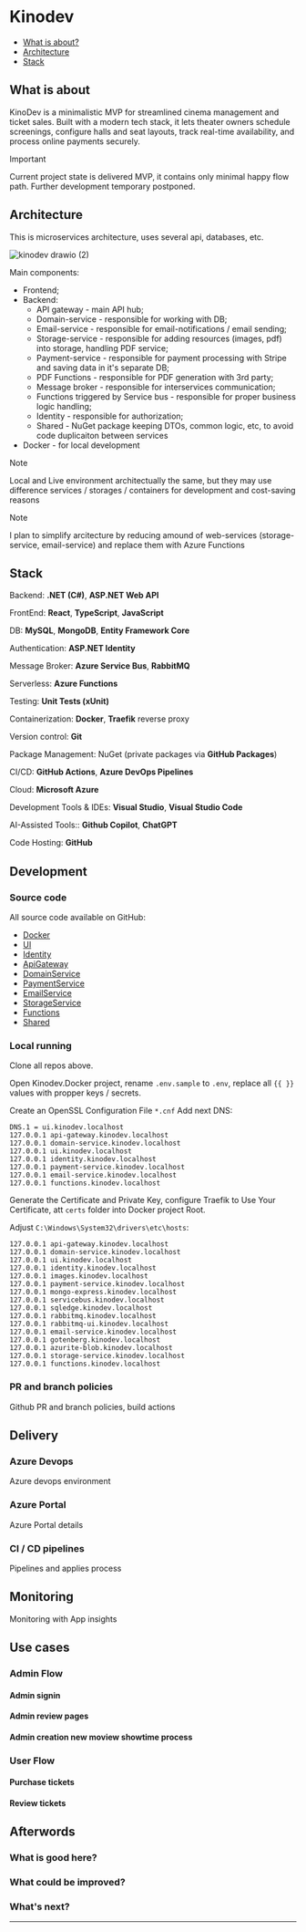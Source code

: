 # Kinodev

- [What is about?](#what-is-about)
- [Architecture](#architecture)
- [Stack](#stack)

## What is about

KinoDev is a minimalistic MVP for streamlined cinema management and ticket sales. Built with a modern tech stack, it lets theater owners schedule screenings, configure halls and seat layouts, track real-time availability, and process online payments securely.

> [!IMPORTANT]
> Current project state is delivered MVP, it contains only minimal happy flow path.
> Further development temporary postponed.

## Architecture

This is microservices architecture, uses several api, databases, etc.

![kinodev drawio (2)](https://github.com/user-attachments/assets/491d567d-1763-456a-995e-e63bc5d487aa)

Main components:
- Frontend;
- Backend:
  - API gateway - main API hub;
  - Domain-service - responsible for working with DB;
  - Email-service - responsible for email-notifications / email sending;
  - Storage-service - responsible for adding resources (images, pdf) into storage, handling PDF service;
  - Payment-service - responsible for payment processing with Stripe and saving data in it's separate DB;
  - PDF Functions - responsible for PDF generation with 3rd party;
  - Message broker - responsible for interservices communication;
  - Functions triggered by Service bus - responsible for proper business logic handling;
  - Identity - responsible for authorization;
  - Shared - NuGet package keeping DTOs, common logic, etc, to avoid code duplicaiton between services
- Docker - for local development

> [!NOTE]
> Local and Live environment architectually the same, but they may use difference services / storages / containers for development and cost-saving reasons

> [!NOTE]
> I plan to simplify arcitecture by reducing amound of web-services (storage-service, email-service) and replace them with Azure Functions

## Stack

Backend: **.NET (C#)**, **ASP.NET Web API**

FrontEnd: **React**, **TypeScript**, **JavaScript** 

DB: **MySQL**, **MongoDB**, **Entity Framework Core**

Authentication: **ASP.NET Identity**

Message Broker: **Azure Service Bus**, **RabbitMQ**

Serverless: **Azure Functions**

Testing: **Unit Tests (xUnit)**

Containerization: **Docker**, **Traefik** reverse proxy

Version control: **Git**

Package Management: NuGet (private packages via **GitHub Packages**)

CI/CD: **GitHub Actions**, **Azure DevOps Pipelines**

Cloud: **Microsoft Azure**

Development Tools & IDEs: **Visual Studio**, **Visual Studio Code**

AI-Assisted Tools:: **Github Copilot**, **ChatGPT**

Code Hosting: **GitHub**

## Development

### Source code

All source code available on GitHub:
- [Docker](https://github.com/andrei-shershan/KinoDev.Docker)
- [UI](https://github.com/andrei-shershan/KinoDev.UI)
- [Identity](https://github.com/andrei-shershan/KinoDev.Identity)
- [ApiGateway](https://github.com/andrei-shershan/KinoDev.ApiGateway)
- [DomainService](https://github.com/andrei-shershan/KinoDev.DomainService)
- [PaymentService](https://github.com/andrei-shershan/KinoDev.Payment)
- [EmailService](https://github.com/andrei-shershan/KinoDev.EmailService)
- [StorageService](https://github.com/andrei-shershan/KinoDev.StorageService)
- [Functions](https://github.com/andrei-shershan/Kinodev.Functions)
- [Shared](https://github.com/andrei-shershan/KinoDev.Shared)

### Local running

Clone all repos above. 

Open Kinodev.Docker project, rename `.env.sample` to `.env`, replace all `{{ }}` values with propper keys / secrets.

Create an OpenSSL Configuration File `*.cnf`
Add next DNS:

```
DNS.1 = ui.kinodev.localhost
127.0.0.1 api-gateway.kinodev.localhost
127.0.0.1 domain-service.kinodev.localhost
127.0.0.1 ui.kinodev.localhost
127.0.0.1 identity.kinodev.localhost
127.0.0.1 payment-service.kinodev.localhost
127.0.0.1 email-service.kinodev.localhost
127.0.0.1 functions.kinodev.localhost
```

Generate the Certificate and Private Key, configure Traefik to Use Your Certificate, att `certs` folder into Docker project Root.

Adjust `C:\Windows\System32\drivers\etc\hosts`:

```
127.0.0.1 api-gateway.kinodev.localhost
127.0.0.1 domain-service.kinodev.localhost
127.0.0.1 ui.kinodev.localhost
127.0.0.1 identity.kinodev.localhost
127.0.0.1 images.kinodev.localhost
127.0.0.1 payment-service.kinodev.localhost
127.0.0.1 mongo-express.kinodev.localhost
127.0.0.1 servicebus.kinodev.localhost
127.0.0.1 sqledge.kinodev.localhost
127.0.0.1 rabbitmq.kinodev.localhost
127.0.0.1 rabbitmq-ui.kinodev.localhost
127.0.0.1 email-service.kinodev.localhost
127.0.0.1 gotenberg.kinodev.localhost
127.0.0.1 azurite-blob.kinodev.localhost
127.0.0.1 storage-service.kinodev.localhost
127.0.0.1 functions.kinodev.localhost
```

### PR and branch policies

Github PR and branch policies, build actions

## Delivery

### Azure Devops

Azure devops environment

### Azure Portal

Azure Portal details

### CI / CD pipelines

Pipelines and applies process

## Monitoring

Monitoring with App insights

## Use cases

### Admin Flow

#### Admin signin

#### Admin review pages

#### Admin creation new moview showtime process

### User Flow

#### Purchase tickets

#### Review tickets

## Afterwords

### What is good here?

### What could be improved?

### What's next?
---
